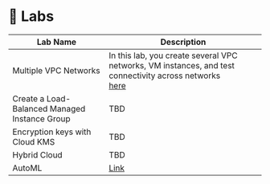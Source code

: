 # :microscope: Labs

| Lab Name | Description |
| ---      | ---         |
| Multiple VPC Networks | In this lab, you create several VPC networks, VM instances, and test connectivity across networks<br>[here](./vpc-network-peer-lb-next-hop/README.md) |
| Create a Load-Balanced Managed Instance Group | TBD |
| Encryption keys with Cloud KMS | TBD |
| Hybrid Cloud | TBD |
| AutoML | [Link](https://cloud.google.com/automl-tables/docs/quickstart) |